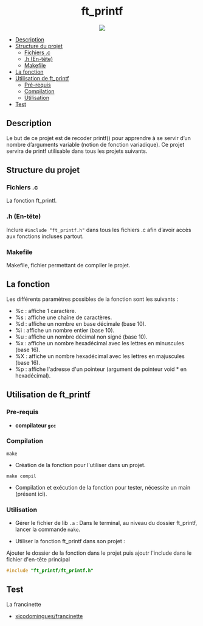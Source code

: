 <h1 align="center">
ft_printf
</h1>
<p align="center">
<img src="https://img.shields.io/badge/C-00599C?style=for-the-badge&logo=c&logoColor=white" />
</p>

- [Description](#description)
- [Structure du projet](#structure-du-projet)
  - [Fichiers .c](#fichiers-c)
  - [.h (En-tête)](#h-en-tête)
  - [Makefile](#makefile)
- [La fonction](#la-fonction)
- [Utilisation de ft_printf](#utilisation-de-ft_printf)
  - [Pré-requis](#pre-requis)
  - [Compilation](#compilation)
  - [Utilisation](#utilisation)
- [Test](#test)

## Description

Le but de ce projet est de recoder printf() pour apprendre à se servir d’un nombre d’arguments variable (notion de fonction variadique). Ce projet servira de printf utilisable dans tous les projets suivants.

## Structure du projet
### Fichiers .c

La fonction ft_printf.

### .h (En-tête)

Inclure `#include "ft_printf.h"` dans tous les fichiers .c afin d’avoir accès aux fonctions incluses partout.

### Makefile

Makefile, fichier permettant de compiler le projet.

## La fonction
Les différents paramètres possibles de la fonction sont les suivants :
- %c : affiche 1 caractère.
- %s : affiche une chaîne de caractères.
- %d : affiche un nombre en base décimale (base 10).
- %i : affiche un nombre entier (base 10).
- %u : affiche un nombre décimal non signé (base 10).
- %x : affiche un nombre hexadécimal avec les lettres en minuscules (base 16).
- %X : affiche un nombre hexadécimal avec les lettres en majuscules (base 16).
- %p : affiche l'adresse d'un pointeur (argument de pointeur void * en hexadécimal).

## Utilisation de ft_printf

### Pre-requis

* **compilateur `gcc`**

### Compilation
```shell
make
```
- Création de la fonction pour l'utiliser dans un projet.

```shell
make compil
```
- Compilation et exécution de la fonction pour tester, nécessite un main (présent ici).

### Utilisation

- Gérer le fichier de lib `.a` :
Dans le terminal, au niveau du dossier ft_printf, lancer la commande `make`.

- Utiliser la fonction ft_printf dans son projet :

Ajouter le dossier de la fonction dans le projet puis ajoutr l'include dans le fichier d'en-tête principal

```C
#include "ft_printf/ft_printf.h"
```

## Test
La francinette
- [ xicodomingues/francinette ](https://github.com/xicodomingues/francinette/)